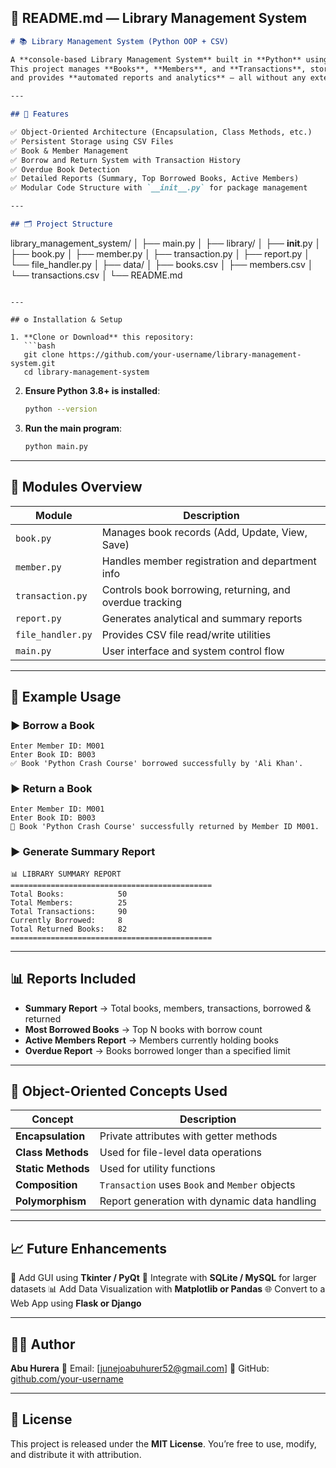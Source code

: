## 📘 **README.md — Library Management System**

```markdown
# 📚 Library Management System (Python OOP + CSV)

A **console-based Library Management System** built in **Python** using **Object-Oriented Programming (OOP)** concepts.  
This project manages **Books**, **Members**, and **Transactions**, stores data in **CSV files**,  
and provides **automated reports and analytics** — all without any external database.

---

## 🧠 Features

✅ Object-Oriented Architecture (Encapsulation, Class Methods, etc.)  
✅ Persistent Storage using CSV Files  
✅ Book & Member Management  
✅ Borrow and Return System with Transaction History  
✅ Overdue Book Detection  
✅ Detailed Reports (Summary, Top Borrowed Books, Active Members)  
✅ Modular Code Structure with `__init__.py` for package management  

---

## 🗂️ Project Structure

```

library_management_system/
│
├── main.py
│
├── library/
│   ├── **init**.py
│   ├── book.py
│   ├── member.py
│   ├── transaction.py
│   ├── report.py
│   └── file_handler.py
│
├── data/
│   ├── books.csv
│   ├── members.csv
│   └── transactions.csv
│
└── README.md

````

---

## ⚙️ Installation & Setup

1. **Clone or Download** this repository:
   ```bash
   git clone https://github.com/your-username/library-management-system.git
   cd library-management-system
````

2. **Ensure Python 3.8+ is installed**:

   ```bash
   python --version
   ```

3. **Run the main program**:

   ```bash
   python main.py
   ```

---

## 🧩 Modules Overview

| Module            | Description                                              |
| ----------------- | -------------------------------------------------------- |
| `book.py`         | Manages book records (Add, Update, View, Save)           |
| `member.py`       | Handles member registration and department info          |
| `transaction.py`  | Controls book borrowing, returning, and overdue tracking |
| `report.py`       | Generates analytical and summary reports                 |
| `file_handler.py` | Provides CSV file read/write utilities                   |
| `main.py`         | User interface and system control flow                   |

---

## 🧾 Example Usage

### ▶ Borrow a Book

```
Enter Member ID: M001
Enter Book ID: B003
✅ Book 'Python Crash Course' borrowed successfully by 'Ali Khan'.
```

### ▶ Return a Book

```
Enter Member ID: M001
Enter Book ID: B003
📘 Book 'Python Crash Course' successfully returned by Member ID M001.
```

### ▶ Generate Summary Report

```
📊 LIBRARY SUMMARY REPORT
=============================================
Total Books:            50
Total Members:          25
Total Transactions:     90
Currently Borrowed:     8
Total Returned Books:   82
=============================================
```

---

## 📊 Reports Included

* **Summary Report** → Total books, members, transactions, borrowed & returned
* **Most Borrowed Books** → Top N books with borrow count
* **Active Members Report** → Members currently holding books
* **Overdue Report** → Books borrowed longer than a specified limit

---

## 🧱 Object-Oriented Concepts Used

| Concept            | Description                                    |
| ------------------ | ---------------------------------------------- |
| **Encapsulation**  | Private attributes with getter methods         |
| **Class Methods**  | Used for file-level data operations            |
| **Static Methods** | Used for utility functions                     |
| **Composition**    | `Transaction` uses `Book` and `Member` objects |
| **Polymorphism**   | Report generation with dynamic data handling   |

---

## 📈 Future Enhancements

🚀 Add GUI using **Tkinter / PyQt**
💾 Integrate with **SQLite / MySQL** for larger datasets
📊 Add Data Visualization with **Matplotlib or Pandas**
🌐 Convert to a Web App using **Flask or Django**

---

## 👨‍💻 Author

**Abu Hurera**
📧 Email: [[junejoabuhurer52@gmail.com](mailto:junejoabuhurer52@gmail.com)]
💼 GitHub: [github.com/your-username](https://github.com/AbuHurera05)

---

## 🏁 License

This project is released under the **MIT License**.
You’re free to use, modify, and distribute it with attribution.

```